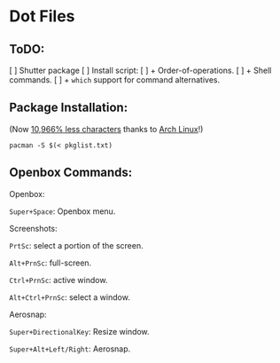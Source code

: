 Dot Files
=========



ToDO:
-----
[ ] Shutter package
[ ] Install script:
[ ]     + Order-of-operations.
[ ]     + Shell commands.
[ ]     +   `which` support for command alternatives.



Package Installation:
---------------------

(Now [10,966% less characters](https://github.com/pr0xmeh/dot/commit/c64b44db166c3db8f432a388e9a97deba0815ccb) thanks to [Arch Linux](https://archlinux.org)!)

`pacman -S $(< pkglist.txt)`



Openbox Commands:
-----------------

Openbox:

`Super+Space`: Openbox menu.

Screenshots:

`PrtSc`: select a portion of the screen.

`Alt+PrnSc`: full-screen.

`Ctrl+PrnSc`: active window.

`Alt+Ctrl+PrnSc`: select a window.

Aerosnap:

`Super+DirectionalKey`: Resize window.

`Super+Alt+Left/Right`: Aerosnap.
